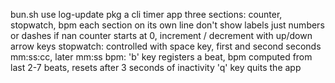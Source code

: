 bun.sh
use log-update pkg
a cli timer app
three sections: counter, stopwatch, bpm
each section on its own line
don't show labels just numbers or dashes if nan
counter starts at 0, increment / decrement with up/down arrow keys
stopwatch: controlled with space key, first and second seconds mm:ss:cc, later mm:ss
bpm: 'b' key registers a beat, bpm computed from last 2-7 beats, resets after 3 seconds of inactivity
'q' key quits the app
